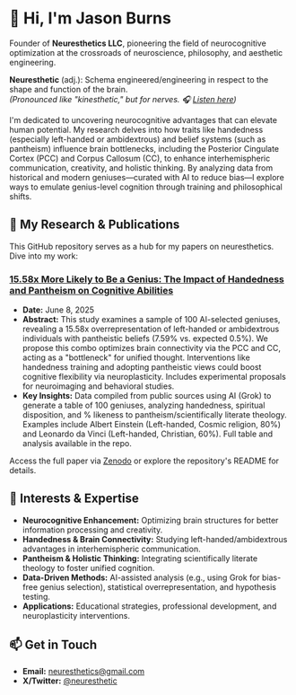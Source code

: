 # 👋 Hi, I'm Jason Burns

Founder of **Neuresthetics LLC**, pioneering the field of neurocognitive optimization at the crossroads of neuroscience, philosophy, and aesthetic engineering.

**Neuresthetic** (adj.): Schema engineered/engineering in respect to the shape and function of the brain.  
*(Pronounced like "kinesthetic," but for nerves. 🎧 [Listen here](https://translate.google.com/?sl=auto&tl=en&text=neuresthetic&op=translate))*

I'm dedicated to uncovering neurocognitive advantages that can elevate human potential. My research delves into how traits like handedness (especially left-handed or ambidextrous) and belief systems (such as pantheism) influence brain bottlenecks, including the Posterior Cingulate Cortex (PCC) and Corpus Callosum (CC), to enhance interhemispheric communication, creativity, and holistic thinking. By analyzing data from historical and modern geniuses—curated with AI to reduce bias—I explore ways to emulate genius-level cognition through training and philosophical shifts.

## 🔬 My Research & Publications
This GitHub repository serves as a hub for my papers on neuresthetics. Dive into my work:

### [15.58x More Likely to Be a Genius: The Impact of Handedness and Pantheism on Cognitive Abilities](https://doi.org/10.5281/zenodo.15653389)
- **Date:** June 8, 2025  
- **Abstract:** This study examines a sample of 100 AI-selected geniuses, revealing a 15.58x overrepresentation of left-handed or ambidextrous individuals with pantheistic beliefs (7.59% vs. expected 0.5%). We propose this combo optimizes brain connectivity via the PCC and CC, acting as a "bottleneck" for unified thought. Interventions like handedness training and adopting pantheistic views could boost cognitive flexibility via neuroplasticity. Includes experimental proposals for neuroimaging and behavioral studies.  
- **Key Insights:** Data compiled from public sources using AI (Grok) to generate a table of 100 geniuses, analyzing handedness, spiritual disposition, and % likeness to pantheism/scientifically literate theology. Examples include Albert Einstein (Left-handed, Cosmic religion, 80%) and Leonardo da Vinci (Left-handed, Christian, 60%). Full table and analysis available in the repo.

Access the full paper via [Zenodo](https://doi.org/10.5281/zenodo.15653389) or explore the repository's README for details.

## 🧠 Interests & Expertise
- **Neurocognitive Enhancement:** Optimizing brain structures for better information processing and creativity.
- **Handedness & Brain Connectivity:** Studying left-handed/ambidextrous advantages in interhemispheric communication.
- **Pantheism & Holistic Thinking:** Integrating scientifically literate theology to foster unified cognition.
- **Data-Driven Methods:** AI-assisted analysis (e.g., using Grok for bias-free genius selection), statistical overrepresentation, and hypothesis testing.
- **Applications:** Educational strategies, professional development, and neuroplasticity interventions.

## 📫 Get in Touch
- **Email:** neuresthetics@gmail.com
- **X/Twitter:** [@neuresthetic](https://x.com/neuresthetic)
